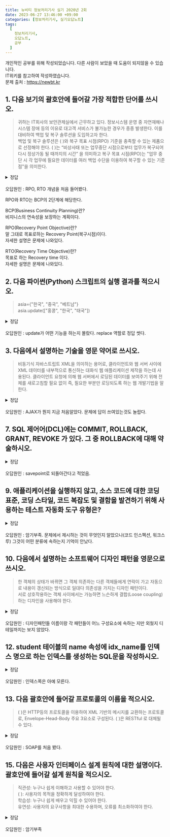```yaml
---
title: 뉴비티 정보처리기사 실기 2020년 2회
date: 2023-06-27 13:46:00 +09:00
categories: [정보처리기사, 실기오답노트]
tags:
  [
    정보처리기사,
    오답노트,
    공부
  ]
---
```

개인적인 공부를 위해 작성되었습니다. 다른 사람이 보았을 때 도움이 되지않을 수 있습니다.  
IT위키를 참고하여 작성하였습니다.  
문제 출처 : <https://newbt.kr>  

## 1. 다음 보기의 괄호안에 들어갈 가장 적합한 단어를 쓰시오.
> 귀하는 IT회사의 보안관제실에서 근무하고 있다.
 정보시스템 운영 중 자연재해나 시스템 장애 등의 이유로 대고객 서비스가 불가능한 경우가 종종 발생한다.
 이를 대비하여 백업 및 복구 솔루션을 도입하고자 한다.<br>
백업 및 복구 솔루션은 (            )와 복구 목표 시점(RPO) 기준을 충족할 수 있는 제품으로 선정해야 한다.
 (           )는 “비상사태 또는 업무중단 시점으로부터 업무가 복구되어 다시 정상가동 될 때까지의 시간” 을 의미하고
 복구 목표 시점(RPO)는 "업무 중단 시 각 업무에 필요한 데이터를 여러 백업 수단을 이용하여 복구할 수 있는 기준점"을 의미한다.

<details>
<summary>정답</summary>
목표 복구 시간(RTO; Recovery Time Objective)
</details>
<br>
오답원인 : RPO, RTO 개념을 처음 들어봤다. <br>

RPO와 RTO는 BCP의 2단계에 해당한다.  

BCP(Business Continuity Planning)란?  
비지니스의 연속성을 보장하는 계획이다.  

RPO(Recovery Point Objective)란?  
말 그대로 목표로하는 Recovery Point(복구시점)이다.  
자세한 설명은 문제에 나와있다.   

RTO(Recovery Time Objective)란?  
목표로 하는 Recovery time 이다.  
자세한 설명은 문제에 나와있다.  

## 2. 다음 파이썬(Python) 스크립트의 실행 결과를 적으시오.  
>asia={"한국", "중국", "베트남"}<br>
asia.update(["홍콩", "한국", "태국"])

<details>
<summary>정답</summary>
{"한국", "중국", "베트남", "홍콩", "태국"}
</details>
<br>
오답원인 : update가 어떤 기능을 하는지 몰랐다. replace 역할로 정답 썻다.  

## 3. 다음에서 설명하는 기술을 영문 약어로 쓰시오.  
> 비동기식 자바스트립트 XML을 의미하는 용어로, 클라이언트와 웹 서버 사이에 XML 데이터를 
내부적으로 통신하는 대화식 웹 애플리케이션 제작을 하는데 사용된다. 
클라이언트 요청에 의해 웹 서버에서 로딩된 데이터를 보여주기 위해 
전체를 새로고침할 필요 없이 즉, 필요한 부분만 로딩되도록 하는 웹 개발기법을 말한다.

<details>
<summary>정답</summary>
AJAX(Asycronized Javascript And XML)
</details>
<br>
오답원인 : AJAX가 뭔지 지금 처음알았다.  
문제에 답이 쓰여있는것도 놀랍다.  

## 7. SQL 제어어(DCL)에는 COMMIT, ROLLBACK, GRANT, REVOKE 가 있다. 그 중 ROLLBACK에 대해 약술하시오.  

<details>
<summary>정답</summary>
트랜잭션 실패시 트랜잭션 처리 과정에서 발생한 변경 과정을 취소하고, 트랜잭션 시작 이전 상태로 되돌린다.<br>
<a href="https://blog.naver.com/pdw3231/222306557485">출처 : 네이버블로그</a>
</details>
<br>
오답원인 : savepoint로 되돌아간다고 적었음.

## 9. 애플리케이션을 실행하지 않고, 소스 코드에 대한 코딩 표준, 코딩 스타일, 코드 복잡도 및 결함을 발견하기 위해 사용하는 테스트 자동화 도구 유형은?

<details>
<summary>정답</summary>
정적 분석 도구
</details>
<br>
오답원인 : 암기부족. 문제에서 제시하는 것이 무엇인지 알았으나(코드 인스펙션, 워크스루) 그것이 어떤 분류에 속하는지 기억이 안났다.  

## 10. 다음에서 설명하는 소프트웨어 디자인 패턴을 영문으로 쓰시오.
> 한 객체의 상태가 바뀌면 그 객체 의존하는 다른 객체들에게 연락이 가고 
자동으로 내용이 갱신되는 방식으로 일대다 의존성을 가지는 디자인 패턴이다.<br>
서로 상호작용하는 객체 사이에서는 가능하면 느슨하게 결합(Loose coupling)하는 
디자인을 사용해야 한다.

<details>
<summary>정답</summary>
observer 패턴
</details>
<br>
오답원인 : 디자인패턴들 이름이랑 각 패턴들이 어느 구성요소에 속하는 지만 외웠지 디테일까지는 보지 않았다.  

## 12. student 테이블의 name 속성에 idx_name를 인덱스 명으로 하는 인덱스를 생성하는 SQL문을 작성하시오.

<details>
<summary>정답</summary>
create index idx_name on student(name);
</details>
<br>
오답원인 : 인덱스쪽은 아예 모른다.

## 13. 다음 괄호안에 들어갈 프로토콜의 이름을 적으시오.
> (              )은 HTTP등의 프로토콜을 이용하여 XML 기반의 메시지를 교환하는 프로토콜로,
Envelope-Head-Body 주요 3요소로 구성된다. (              )은 RESTful 로 대체될 수 있다.

<details>
<summary>정답</summary>
SOAP(Simple Object Access Protocol)
</details>
<br>
오답원인 : SOAP를 처음 봤다.

## 15. 다음은 사용자 인터페이스 설계 원칙에 대한 설명이다. 괄호안에 들어갈 설계 원칙을 적으시오.
>직관성: 누구나 쉽게 이해하고 사용할 수 있어야 한다. <br>
>(  ): 사용자의 목적을 정확하게 달성하여야 한다. <br>
>학습성: 누구나 쉽게 배우고 익힐 수 있어야 한다. <br>
>유연성: 사용자의 요구사항을 최대한 수용하며, 오류를 최소화하여야 한다.

<details>
<summary>정답</summary>
유효성
</details>
<br>
오답원인 : 암기부족  
